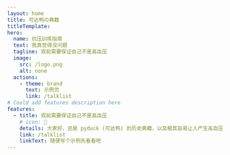 ```yaml
---
layout: home
title: 可达鸭の典籍
titleTemplate: 
hero:
  name: 抗压训练指南
  text: 我真觉得没问题
  tagline: 观前需要保证自己不是高血压
  image:
    src: /logo.png
    alt: none
  actions:
    - theme: brand
      text: 示例页
      link: /talklist   
# Could add features description here
features:
  - title: 观前需要保证自己不是高血压
    # icon: 🥂
    details: 大家好，这是 pyduck (可达鸭) 的历史典籍，以及极其容易让人产生高血压的话语。  
    link: /talklist
    linkText: 随便写个示例先看看吧
---
```







